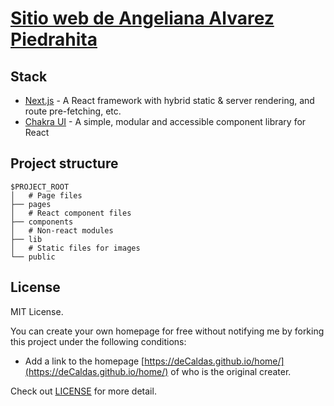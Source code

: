 # [Sitio web de Angeliana Alvarez Piedrahita](https://www.deCaldas.github.io/angeliana-alvarez/)

## Stack

- [Next.js](https://nextjs.org/) - A React framework with hybrid static & server rendering, and route pre-fetching, etc.
- [Chakra UI](https://chakra-ui.com/) - A simple, modular and accessible component library for React

## Project structure

```
$PROJECT_ROOT
│   # Page files
├── pages
│   # React component files
├── components
│   # Non-react modules
├── lib
│   # Static files for images
└── public
```

## License

MIT License.

You can create your own homepage for free without notifying me by forking this project under the following conditions:

- Add a link to the homepage [https://deCaldas.github.io/home/](https://deCaldas.github.io/home/) of who is the original creater.


Check out [LICENSE](./LICENSE) for more detail.
